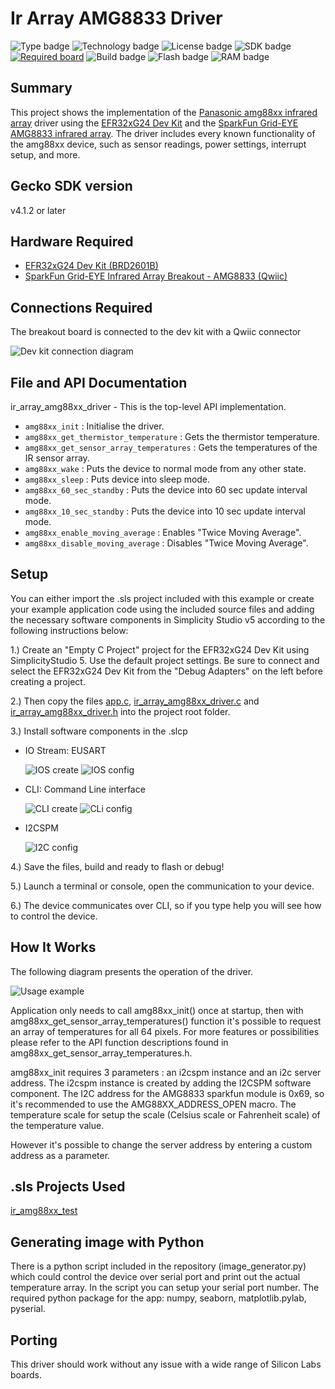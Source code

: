 # Ir Array AMG8833 Driver #
![Type badge](https://img.shields.io/badge/dynamic/json?url=https://raw.githubusercontent.com/SiliconLabs/application_examples_ci/master/hardware_drivers/ir_array_amg88xx_common.json&label=Type&query=type&color=green)
![Technology badge](https://img.shields.io/badge/dynamic/json?url=https://raw.githubusercontent.com/SiliconLabs/application_examples_ci/master/hardware_drivers/ir_array_amg88xx_common.json&label=Technology&query=technology&color=green)
![License badge](https://img.shields.io/badge/dynamic/json?url=https://raw.githubusercontent.com/SiliconLabs/application_examples_ci/master/hardware_drivers/ir_array_amg88xx_common.json&label=License&query=license&color=green)
![SDK badge](https://img.shields.io/badge/dynamic/json?url=https://raw.githubusercontent.com/SiliconLabs/application_examples_ci/master/hardware_drivers/ir_array_amg88xx_common.json&label=SDK&query=sdk&color=green)
[![Required board](https://img.shields.io/badge/Sparkfun-Grid%20EYE%20Infrared%20Array-green)](https://www.sparkfun.com/products/14607)
![Build badge](https://img.shields.io/endpoint?url=https://raw.githubusercontent.com/SiliconLabs/application_examples_ci/master/hardware_drivers/ir_array_amg88xx_build_status.json)
![Flash badge](https://img.shields.io/badge/dynamic/json?url=https://raw.githubusercontent.com/SiliconLabs/application_examples_ci/master/hardware_drivers/ir_array_amg88xx_common.json&label=Flash&query=flash&color=blue)
![RAM badge](https://img.shields.io/badge/dynamic/json?url=https://raw.githubusercontent.com/SiliconLabs/application_examples_ci/master/hardware_drivers/ir_array_amg88xx_common.json&label=RAM&query=ram&color=blue)

## Summary ##

This project shows the implementation of the [Panasonic amg88xx infrared array](https://industry.panasonic.eu/components/sensors/industrial-sensors/grid-eye/amg88xx-high-performance-type/amg8833-amg8833) driver using the [EFR32xG24 Dev Kit](https://www.silabs.com/development-tools/wireless/efr32xg24-dev-kit?tab=overview) and the [SparkFun Grid-EYE AMG8833 infrared array](https://www.sparkfun.com/products/14607). The driver includes every known functionality of the amg88xx device, such as sensor readings, power settings, interrupt setup, and more.

## Gecko SDK version ##

v4.1.2 or later

## Hardware Required ##

- [EFR32xG24 Dev Kit (BRD2601B)](https://www.silabs.com/development-tools/wireless/efr32xg24-dev-kit?tab=overview)
- [SparkFun Grid-EYE Infrared Array Breakout - AMG8833 (Qwiic)](https://www.sparkfun.com/products/14607)

## Connections Required ##

The breakout board is connected to the dev kit with a Qwiic connector

![Dev kit connection diagram](doc/dev_kit.jpg)

## File and API Documentation ##

ir_array_amg88xx_driver - This is the top-level API implementation.

- `amg88xx_init` : Initialise the driver.
- `amg88xx_get_thermistor_temperature` : Gets the thermistor temperature.
- `amg88xx_get_sensor_array_temperatures` : Gets the temperatures of the IR sensor array.
- `amg88xx_wake` : Puts the device to normal mode from any other state.
- `amg88xx_sleep` : Puts device into sleep mode.
- `amg88xx_60_sec_standby` : Puts the device into 60 sec update interval mode.
- `amg88xx_10_sec_standby` : Puts the device into 10 sec update interval mode.
- `amg88xx_enable_moving_average` : Enables "Twice Moving Average".
- `amg88xx_disable_moving_average` : Disables "Twice Moving Average".

## Setup ##

You can either import the .sls project included with this example or create your example application code using the included source files and adding the necessary software components in Simplicity Studio v5 according to the following instructions below:

1.) Create an "Empty C Project" project for the EFR32xG24 Dev Kit using SimplicityStudio 5. Use the default project settings. Be sure to connect and select the EFR32xG24 Dev Kit from the "Debug Adapters" on the left before creating a project.

2.) Then copy the files [app.c](src/app.c), [ir_array_amg88xx_driver.c](src/ir_array_amg88xx_driver.c) and [ir_array_amg88xx_driver.h](inc/ir_array_amg88xx_driver.h) into the project root folder.

3.) Install software components in the .slcp

- IO Stream: EUSART

    ![IOS create](doc/IS-Stream_EUSART_create_inst.png)
    ![IOS config](doc/IS-Stream_EUSART_config.png)

- CLI: Command Line interface

    ![CLI create](doc/CLI_COMMAND_LIN_Interface_create_inst.png)
    ![CLi config](doc/CLI_COMMAND_LIN_Interface_config.png)

- I2CSPM

    ![I2C config](doc/I2CSPM_config_inst.png)

4.) Save the files, build and ready to flash or debug!

5.) Launch a terminal or console, open the communication to your device.

6.) The device communicates over CLI, so if you type help you will see how to control the device.

## How It Works ##

The following diagram presents the operation of the driver.

![Usage example](doc/IR_array_struct.png)

Application only needs to call amg88xx_init() once at startup, then with amg88xx_get_sensor_array_temperatures() function it's possible to request an array of temperatures for all 64 pixels. For more features or possibilities please refer to the API function descriptions found in amg88xx_get_sensor_array_temperatures.h.

amg88xx_init requires 3 parameters : an i2cspm instance and an i2c server address. The i2cspm instance is created by adding the I2CSPM software component. The I2C address for the AMG8833 sparkfun module is 0x69, so it's recommended to use the AMG88XX_ADDRESS_OPEN macro. The temperature scale for setup the scale (Celsius scale or Fahrenheit scale) of the temperature value.

However it's possible to change the server address by entering a custom address as a parameter.

## .sls Projects Used ##

[ir_amg88xx_test](SimplicityStudio/ir_array_amg88xx_test.sls)

## Generating image with Python ##

There is a python script included in the repository (image_generator.py) which could control the device over serial port and print out the actual temperature array. In the script you can setup your serial port number.
The required python package for the app: numpy, seaborn, matplotlib.pylab, pyserial.

## Porting ##

This driver should work without any issue with a wide range of Silicon Labs boards.
